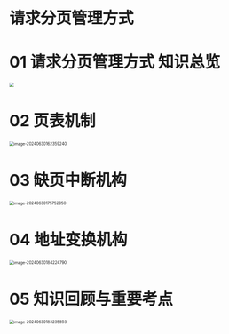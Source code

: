 # 请求分页管理方式



# 01 请求分页管理方式 知识总览

<img src="https://cvp.oss-cn-shanghai.aliyuncs.com/picgo/202406292033357.png" style="zoom:50%;" />



# 02 页表机制

<img src="https://cvp.oss-cn-shanghai.aliyuncs.com/picgo/202406301623394.png" alt="image-20240630162359240" style="zoom: 50%;" />



# 03 缺页中断机构

<img src="https://cvp.oss-cn-shanghai.aliyuncs.com/picgo/202406301757271.png" alt="image-20240630175752050" style="zoom:50%;" />



# 04 地址变换机构

<img src="https://cvp.oss-cn-shanghai.aliyuncs.com/picgo/202406301842780.png" alt="image-20240630184224790" style="zoom:50%;" />



# 05 知识回顾与重要考点

<img src="https://cvp.oss-cn-shanghai.aliyuncs.com/picgo/202406301832166.png" alt="image-20240630183235893" style="zoom: 50%;" />
